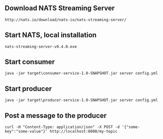 ## Download NATS Streaming Server
 
    http://nats.io/download/nats-io/nats-streaming-server/

## Start NATS, local installation

    nats-streaming-server-v0.4.0.exe

## Start consumer

    java -jar target\consumer-service-1.0-SNAPSHOT.jar server config.yml
    
## Start producer

    java -jar target\producer-service-1.0-SNAPSHOT.jar server config.yml

## Post a message to the producer

    curl -H "Content-Type: application/json" -X POST -d '{"some-key":"some-value"}' http://localhost:8080/my-topic
